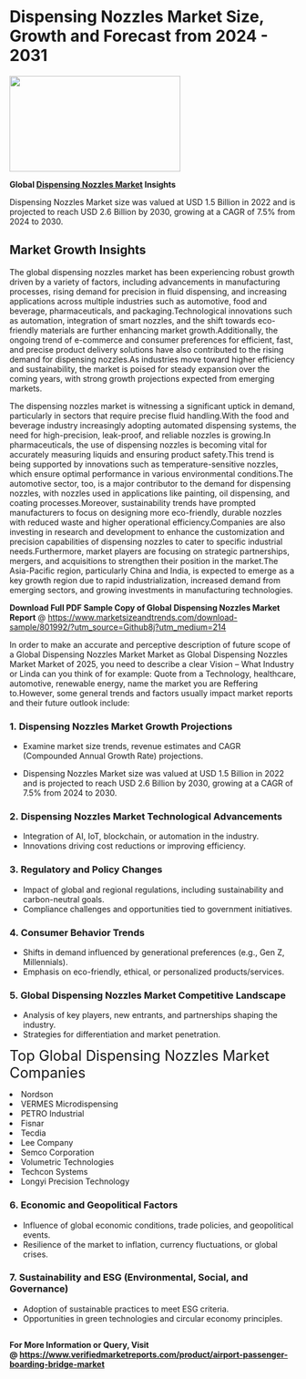 <H1>Dispensing Nozzles Market Size, Growth and Forecast from 2024 - 2031</H1><img class="aligncenter size-medium wp-image-584254" src="https://thirdeyenews.in/wp-content/uploads/2024/09/Global-Market-Research-300x168.jpeg" alt="" width="300" height="168" /><p><strong>Global&nbsp;<a href="https://www.marketsizeandtrends.com/download-sample/801992/?utm_source=Github8j?utm_medium=214">Dispensing Nozzles Market</a> Insights</strong></p><p>Dispensing Nozzles Market size was valued at USD 1.5 Billion in 2022 and is projected to reach USD 2.6 Billion by 2030, growing at a CAGR of 7.5% from 2024 to 2030.</p><p><h2>Market Growth Insights</h2> <p>The global dispensing nozzles market has been experiencing robust growth driven by a variety of factors, including advancements in manufacturing processes, rising demand for precision in fluid dispensing, and increasing applications across multiple industries such as automotive, food and beverage, pharmaceuticals, and packaging.Technological innovations such as automation, integration of smart nozzles, and the shift towards eco-friendly materials are further enhancing market growth.Additionally, the ongoing trend of e-commerce and consumer preferences for efficient, fast, and precise product delivery solutions have also contributed to the rising demand for dispensing nozzles.As industries move toward higher efficiency and sustainability, the market is poised for steady expansion over the coming years, with strong growth projections expected from emerging markets.</p> <p>The dispensing nozzles market is witnessing a significant uptick in demand, particularly in sectors that require precise fluid handling.With the food and beverage industry increasingly adopting automated dispensing systems, the need for high-precision, leak-proof, and reliable nozzles is growing.In pharmaceuticals, the use of dispensing nozzles is becoming vital for accurately measuring liquids and ensuring product safety.This trend is being supported by innovations such as temperature-sensitive nozzles, which ensure optimal performance in various environmental conditions.The automotive sector, too, is a major contributor to the demand for dispensing nozzles, with nozzles used in applications like painting, oil dispensing, and coating processes.Moreover, sustainability trends have prompted manufacturers to focus on designing more eco-friendly, durable nozzles with reduced waste and higher operational efficiency.Companies are also investing in research and development to enhance the customization and precision capabilities of dispensing nozzles to cater to specific industrial needs.Furthermore, market players are focusing on strategic partnerships, mergers, and acquisitions to strengthen their position in the market.The Asia-Pacific region, particularly China and India, is expected to emerge as a key growth region due to rapid industrialization, increased demand from emerging sectors, and growing investments in manufacturing technologies.</p><p><span class=""><strong>Download Full PDF Sample Copy of Global Dispensing Nozzles Market Report</strong> @ <a href="https://www.marketsizeandtrends.com/download-sample/801992/?utm_source=Github8j?utm_medium=214" target="_blank">https://www.marketsizeandtrends.com/download-sample/801992/?utm_source=Github8j?utm_medium=214</a></span></p><p>In order to make an accurate and perceptive description of future scope of a Global&nbsp;Dispensing Nozzles Market Market as Global&nbsp;Dispensing Nozzles Market Market of 2025, you need to describe a clear Vision &ndash; What Industry or Linda can you think of for example: Quote from a Technology, healthcare, automotive, renewable energy, name the market you are Reffering to.However, some general trends and factors usually impact market reports and their future outlook include:</p><h3>1.&nbsp;<strong>Dispensing Nozzles Market Growth Projections</strong></h3><ul><li>Examine market size trends, revenue estimates and CAGR (Compounded Annual Growth Rate) projections.</li><li><p>Dispensing Nozzles Market size was valued at USD 1.5 Billion in 2022 and is projected to reach USD 2.6 Billion by 2030, growing at a CAGR of 7.5% from 2024 to 2030.</p></li></ul><h3>2.&nbsp;<strong>Dispensing Nozzles Market Technological Advancements</strong></h3><ul><li>Integration of AI, IoT, blockchain, or automation in the industry.</li><li>Innovations driving cost reductions or improving efficiency.</li></ul><h3>3.&nbsp;<strong>Regulatory and Policy Changes</strong></h3><ul><li>Impact of global and regional regulations, including sustainability and carbon-neutral goals.</li><li>Compliance challenges and opportunities tied to government initiatives.</li></ul><h3>4.&nbsp;<strong>Consumer Behavior Trends</strong></h3><ul><li>Shifts in demand influenced by generational preferences (e.g., Gen Z, Millennials).</li><li>Emphasis on eco-friendly, ethical, or personalized products/services.</li></ul><h3>5.&nbsp;<strong>Global Dispensing Nozzles Market Competitive Landscape</strong></h3><ul><li>Analysis of key players, new entrants, and partnerships shaping the industry.</li><li>Strategies for differentiation and market penetration.</li></ul><p data-pm-slice="1 1 []"><span style="color: inherit; font-family: inherit; font-size: 25px;">Top Global Dispensing Nozzles Market Companies</span></p><div class="" data-test-id=""><p><li>Nordson</li><li> VERMES Microdispensing</li><li> PETRO Industrial</li><li> Fisnar</li><li> Tecdia</li><li> Lee Company</li><li> Semco Corporation</li><li> Volumetric Technologies</li><li> Techcon Systems</li><li> Longyi Precision Technology</li></p></div><h3>6.&nbsp;<strong>Economic and Geopolitical Factors</strong></h3><ul><li>Influence of global economic conditions, trade policies, and geopolitical events.</li><li>Resilience of the market to inflation, currency fluctuations, or global crises.</li></ul><h3>7.&nbsp;<strong>Sustainability and ESG (Environmental, Social, and Governance)</strong></h3><ul><li>Adoption of sustainable practices to meet ESG criteria.</li><li>Opportunities in green technologies and circular economy principles.</li></ul><h2><strong style="font-size: 14px;">For More Information or Query, Visit @&nbsp;</strong><a style="background-color: #ffffff; font-size: 14px;" href="https://www.marketsizeandtrends.com/report/dispensing-nozzles-market/" target="_blank">https://www.verifiedmarketreports.com/product/airport-passenger-boarding-bridge-market</a></h2>